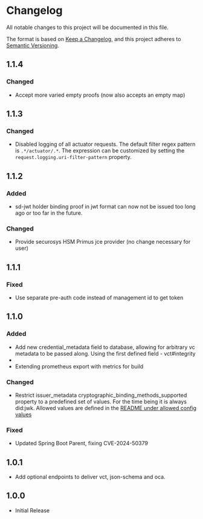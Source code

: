 # Changelog

All notable changes to this project will be documented in this file.

The format is based on [Keep a Changelog](https://keepachangelog.com/en/1.1.0/),
and this project adheres to [Semantic Versioning](https://semver.org/spec/v2.0.0.html).

## 1.1.4

### Changed

- Accept more varied empty proofs (now also accepts an empty map)

## 1.1.3

### Changed

- Disabled logging of all actuator requests. The default filter regex pattern is `.*/actuator/.*`. The expression can be
  customized by setting the `request.logging.uri-filter-pattern` property.

## 1.1.2

### Added

- sd-jwt holder binding proof in jwt format can now not be issued too long ago or too far in the future.

### Changed

- Provide securosys HSM Primus jce provider (no change necessary for user)

## 1.1.1

### Fixed

- Use separate pre-auth code instead of management id to get token

## 1.1.0

### Added

- Add new credential_metadata field to database, allowing for arbitrary vc metadata to be passed along. Using the first
  defined field - vct#integrity
-
- Extending prometheus export with metrics for build

### Changed

- Restrict issuer_metadata cryptographic_binding_methods_supported property to a predefined set of values. For the time
  being it is always did:jwk. Allowed
  values are defined in the [README under allowed config values](README.md#allowed-config-values)

### Fixed

- Updated Spring Boot Parent, fixing CVE-2024-50379

## 1.0.1

- Add optional endpoints to deliver vct, json-schema and oca.

## 1.0.0

- Initial Release
